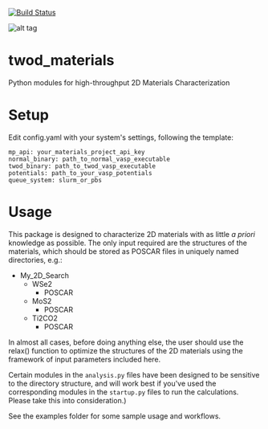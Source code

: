 [![Build Status](https://travis-ci.org/ashtonmv/twod_materials.svg?branch=master)](https://travis-ci.org/ashtonmv/twod_materials)

![alt tag](https://raw.githubusercontent.com/ashtonmv/twod_materials/master/twod_materials_logo.png)

# twod_materials
Python modules for high-throughput 2D Materials Characterization

# Setup
Edit config.yaml with your system's settings, following the template:

```
mp_api: your_materials_project_api_key
normal_binary: path_to_normal_vasp_executable
twod_binary: path_to_twod_vasp_executable
potentials: path_to_your_vasp_potentials
queue_system: slurm_or_pbs
```

# Usage

This package is designed to characterize 2D materials with as little
*a priori* knowledge as possible. The only input required are the
structures of the materials, which should be stored as POSCAR files in
uniquely named directories, e.g.:

+ My_2D_Search
    + WSe2
        + POSCAR
    + MoS2
        + POSCAR
    + Ti2CO2
        + POSCAR

In almost all cases, before doing anything else, the user should use the
relax() function to optimize the structures of the 2D materials using
the framework of input parameters included here.

Certain modules in the `analysis.py` files have been designed to be
sensitive to the directory structure, and will work best if you've
used the corresponding modules in the `startup.py` files to run the
calculations. Please take this into consideration.)

See the examples folder for some sample usage and workflows.

